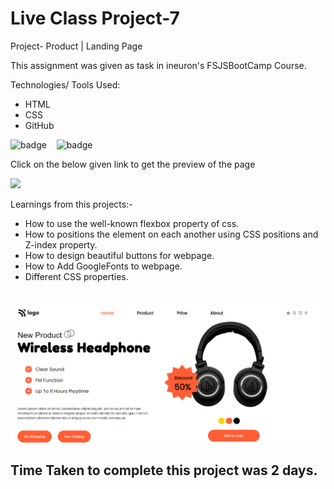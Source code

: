 # Live Class Project-7

Project- Product | Landing Page

This assignment was given as task in ineuron's FSJSBootCamp Course.

Technologies/ Tools Used:

- HTML
- CSS
- GitHub

![badge](https://img.shields.io/badge/HTML5-E34F26?style=for-the-badge&logo=html5&logoColor=white)&nbsp;&nbsp;&nbsp;
![badge](https://img.shields.io/badge/CSS3-1572B6?style=for-the-badge&logo=css3&logoColor=white)


Click on the below given link to get the preview of the page

<a href="https://fsjs-project7-pujari.vercel.app/">
<img src="https://img.shields.io/badge/Vercel-000000?style=for-the-badge&logo=vercel&logoColor=white">
</a>

Learnings from this projects:-
* How to use the well-known flexbox property of css.
* How to positions the element on each another using CSS positions and Z-index property.
* How to design beautiful buttons for webpage.
* How to Add GoogleFonts to webpage.
* Different CSS properties.

&nbsp;
![Project-Image](./screenshots/Project-7-ss.png "Title is optional")


## Time Taken to complete this project was 2 days.
